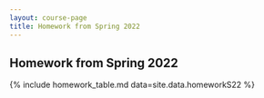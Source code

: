 ```yaml
---
layout: course-page
title: Homework from Spring 2022
---
```


## Homework from Spring 2022

{% include homework_table.md  data=site.data.homeworkS22 %}